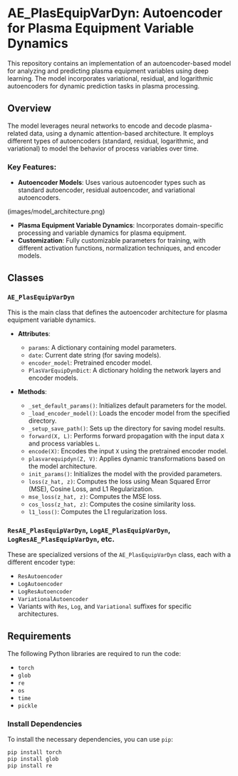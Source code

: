 # AE_PlasEquipVarDyn: Autoencoder for Plasma Equipment Variable Dynamics

This repository contains an implementation of an autoencoder-based model for analyzing and predicting plasma equipment variables using deep learning. The model incorporates variational, residual, and logarithmic autoencoders for dynamic prediction tasks in plasma processing.

## Overview

The model leverages neural networks to encode and decode plasma-related data, using a dynamic attention-based architecture. It employs different types of autoencoders (standard, residual, logarithmic, and variational) to model the behavior of process variables over time.

### Key Features:
- **Autoencoder Models**: Uses various autoencoder types such as standard autoencoder, residual autoencoder, and variational autoencoders.

(images/model_architecture.png)
- **Plasma Equipment Variable Dynamics**: Incorporates domain-specific processing and variable dynamics for plasma equipment.
- **Customization**: Fully customizable parameters for training, with different activation functions, normalization techniques, and encoder models.
  
## Classes

### `AE_PlasEquipVarDyn`
This is the main class that defines the autoencoder architecture for plasma equipment variable dynamics.

- **Attributes**:
    - `params`: A dictionary containing model parameters.
    - `date`: Current date string (for saving models).
    - `encoder_model`: Pretrained encoder model.
    - `PlasVarEquipDynDict`: A dictionary holding the network layers and encoder models.

- **Methods**:
    - `_set_default_params()`: Initializes default parameters for the model.
    - `_load_encoder_model()`: Loads the encoder model from the specified directory.
    - `_setup_save_path()`: Sets up the directory for saving model results.
    - `forward(X, L)`: Performs forward propagation with the input data `X` and process variables `L`.
    - `encode(X)`: Encodes the input `X` using the pretrained encoder model.
    - `plasvarequipdyn(Z, V)`: Applies dynamic transformations based on the model architecture.
    - `init_params()`: Initializes the model with the provided parameters.
    - `loss(z_hat, z)`: Computes the loss using Mean Squared Error (MSE), Cosine Loss, and L1 Regularization.
    - `mse_loss(z_hat, z)`: Computes the MSE loss.
    - `cos_loss(z_hat, z)`: Computes the cosine similarity loss.
    - `l1_loss()`: Computes the L1 regularization loss.

### `ResAE_PlasEquipVarDyn`, `LogAE_PlasEquipVarDyn`, `LogResAE_PlasEquipVarDyn`, etc.
These are specialized versions of the `AE_PlasEquipVarDyn` class, each with a different encoder type:
- `ResAutoencoder`
- `LogAutoencoder`
- `LogResAutoencoder`
- `VariationalAutoencoder`
- Variants with `Res`, `Log`, and `Variational` suffixes for specific architectures.

## Requirements

The following Python libraries are required to run the code:

- `torch`
- `glob`
- `re`
- `os`
- `time`
- `pickle`

### Install Dependencies
To install the necessary dependencies, you can use `pip`:

```bash
pip install torch
pip install glob
pip install re
